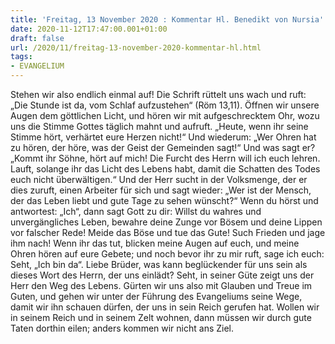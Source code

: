 ```yaml
---
title: 'Freitag, 13 November 2020 : Kommentar Hl. Benedikt von Nursia'
date: 2020-11-12T17:47:00.001+01:00
draft: false
url: /2020/11/freitag-13-november-2020-kommentar-hl.html
tags: 
- EVANGELIUM
---
```


Stehen wir also endlich einmal auf! Die Schrift rüttelt uns wach und ruft: „Die Stunde ist da, vom Schlaf aufzustehen“ (Röm 13,11). Öffnen wir unsere Augen dem göttlichen Licht, und hören wir mit aufgeschrecktem Ohr, wozu uns die Stimme Gottes täglich mahnt und aufruft. „Heute, wenn ihr seine Stimme hört, verhärtet eure Herzen nicht!“ Und wiederum: „Wer Ohren hat zu hören, der höre, was der Geist der Gemeinden sagt!“ Und was sagt er? „Kommt ihr Söhne, hört auf mich! Die Furcht des Herrn will ich euch lehren. Lauft, solange ihr das Licht des Lebens habt, damit die Schatten des Todes euch nicht überwältigen.“ Und der Herr sucht in der Volksmenge, der er dies zuruft, einen Arbeiter für sich und sagt wieder: „Wer ist der Mensch, der das Leben liebt und gute Tage zu sehen wünscht?“ Wenn du hörst und antwortest: „Ich“, dann sagt Gott zu dir: Willst du wahres und unvergängliches Leben, bewahre deine Zunge vor Bösem und deine Lippen vor falscher Rede! Meide das Böse und tue das Gute! Such Frieden und jage ihm nach! Wenn ihr das tut, blicken meine Augen auf euch, und meine Ohren hören auf eure Gebete; und noch bevor ihr zu mir ruft, sage ich euch: Seht, „Ich bin da“. Liebe Brüder, was kann beglückender für uns sein als dieses Wort des Herrn, der uns einlädt? Seht, in seiner Güte zeigt uns der Herr den Weg des Lebens. Gürten wir uns also mit Glauben und Treue im Guten, und gehen wir unter der Führung des Evangeliums seine Wege, damit wir ihn schauen dürfen, der uns in sein Reich gerufen hat. Wollen wir in seinem Reich und in seinem Zelt wohnen, dann müssen wir durch gute Taten dorthin eilen; anders kommen wir nicht ans Ziel.